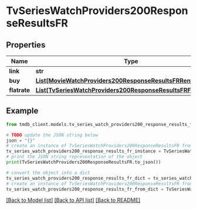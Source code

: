 # TvSeriesWatchProviders200ResponseResultsFR


## Properties

Name | Type | Description | Notes
------------ | ------------- | ------------- | -------------
**link** | **str** |  | [optional] 
**buy** | [**List[MovieWatchProviders200ResponseResultsFRRentInner]**](MovieWatchProviders200ResponseResultsFRRentInner.md) |  | [optional] 
**flatrate** | [**List[TvSeriesWatchProviders200ResponseResultsFRFlatrateInner]**](TvSeriesWatchProviders200ResponseResultsFRFlatrateInner.md) |  | [optional] 

## Example

```python
from tmdb_client.models.tv_series_watch_providers200_response_results_fr import TvSeriesWatchProviders200ResponseResultsFR

# TODO update the JSON string below
json = "{}"
# create an instance of TvSeriesWatchProviders200ResponseResultsFR from a JSON string
tv_series_watch_providers200_response_results_fr_instance = TvSeriesWatchProviders200ResponseResultsFR.from_json(json)
# print the JSON string representation of the object
print(TvSeriesWatchProviders200ResponseResultsFR.to_json())

# convert the object into a dict
tv_series_watch_providers200_response_results_fr_dict = tv_series_watch_providers200_response_results_fr_instance.to_dict()
# create an instance of TvSeriesWatchProviders200ResponseResultsFR from a dict
tv_series_watch_providers200_response_results_fr_from_dict = TvSeriesWatchProviders200ResponseResultsFR.from_dict(tv_series_watch_providers200_response_results_fr_dict)
```
[[Back to Model list]](../README.md#documentation-for-models) [[Back to API list]](../README.md#documentation-for-api-endpoints) [[Back to README]](../README.md)


